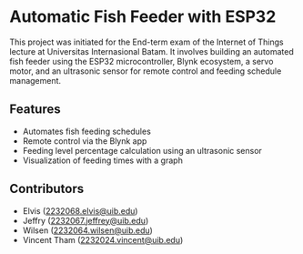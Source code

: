 # Automatic Fish Feeder with ESP32

This project was initiated for the End-term exam of the Internet of Things lecture at Universitas Internasional Batam. It involves building an automated fish feeder using the ESP32 microcontroller, Blynk ecosystem, a servo motor, and an ultrasonic sensor for remote control and feeding schedule management.

## Features
- Automates fish feeding schedules
- Remote control via the Blynk app
- Feeding level percentage calculation using an ultrasonic sensor
- Visualization of feeding times with a graph

## Contributors
- Elvis (2232068.elvis@uib.edu)
- Jeffry (2232067.jeffrey@uib.edu)
- Wilsen (2232064.wilsen@uib.edu)
- Vincent Tham (2232024.vincent@uib.edu)
